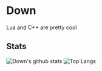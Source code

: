 # Down
Lua and C++ are pretty cool

## Stats
![Down's github stats](https://github-readme-stats.vercel.app/api?username=down-s&show_icons=true)
![Top Langs](https://github-readme-stats.vercel.app/api/top-langs/?username=down-s)
